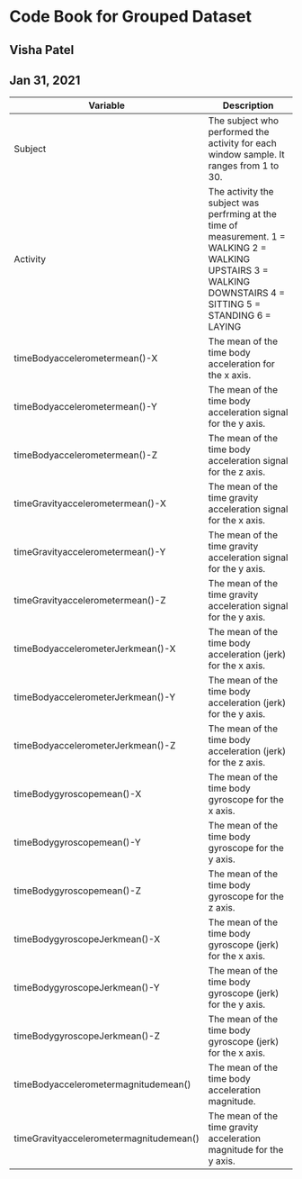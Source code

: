 
# Code Book for Grouped Dataset
## Visha Patel
## Jan 31, 2021
| Variable      | Description | 
| ----------- | ----------- | 
| Subject     | The subject who performed the activity for each window sample. It ranges from 1 to 30. |
| Activity      | The activity the subject was perfrming at the time of measurement. 1 = WALKING 2 = WALKING UPSTAIRS 3 = WALKING DOWNSTAIRS 4 = SITTING 5 = STANDING 6 = LAYING       |
|timeBodyaccelerometermean()-X | The mean of the time body acceleration for the x axis.|
|timeBodyaccelerometermean()-Y | The mean of the time body acceleration signal for the y axis.|
|timeBodyaccelerometermean()-Z | The mean of the time body acceleration signal for the z axis.|
|timeGravityaccelerometermean()-X | The mean of the time gravity acceleration signal for the x axis.|
|timeGravityaccelerometermean()-Y | The mean of the time gravity acceleration signal for the y axis.|
|timeGravityaccelerometermean()-Z | The mean of the time gravity acceleration signal for the y axis.|
|timeBodyaccelerometerJerkmean()-X | The mean of the time body acceleration (jerk) for the x axis.|
|timeBodyaccelerometerJerkmean()-Y | The mean of the time body acceleration (jerk) for the y axis.|
|timeBodyaccelerometerJerkmean()-Z | The mean of the time body acceleration (jerk) for the z axis.|
|timeBodygyroscopemean()-X | The mean of the time body gyroscope for the x axis.|
|timeBodygyroscopemean()-Y | The mean of the time body gyroscope for the y axis.|
|timeBodygyroscopemean()-Z | The mean of the time body gyroscope for the z axis.|
|timeBodygyroscopeJerkmean()-X | The mean of the time body gyroscope (jerk) for the x axis.|
|timeBodygyroscopeJerkmean()-Y | The mean of the time body gyroscope (jerk) for the y axis.|
|timeBodygyroscopeJerkmean()-Z | The mean of the time body gyroscope (jerk) for the x axis.|
|timeBodyaccelerometermagnitudemean() | The mean of the time body acceleration magnitude. |
|timeGravityaccelerometermagnitudemean() | The mean of the time gravity acceleration magnitude for the y axis.|

 
